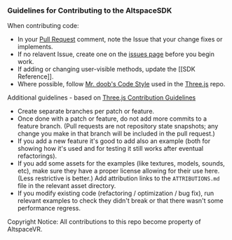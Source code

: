### Guidelines for Contributing to the AltspaceSDK

When contributing code:
* In your [Pull Request](../pulls) comment, note the Issue that your change fixes or implements.
* If no relavent Issue, create one on the [issues page](../issues) before you begin work.  
* If adding or changing user-visible methods, update the [[SDK Reference]].
* Where possible, follow [Mr. doob's Code Style] used in the [Three.js] repo. 

Additional guidelines - based on [Three.js Contribution Guidelines]
* Create separate branches per patch or feature.
* Once done with a patch or feature, do not add more commits to a feature branch. (Pull requests are not repository state snapshots; any change you make in that branch will be included in the pull request.)
* If you add a new feature it's good to add also an example (both for showing how it's used and for testing it still works after eventual refactorings).
* If you add some assets for the examples (like textures, models, sounds, etc), make sure they have a proper license allowing for their use here. (Less restrictive is better.)  Add attribution links to the `ATTRIBUTIONS.md` file in the relevant asset directory.
* If you modify existing code (refactoring / optimization / bug fix), run relevant examples to check they didn't break or that there wasn't some performance regress.

Copyright Notice: All contributions to this repo become property of AltspaceVR.

[Mr. doob's Code Style]: https://github.com/mrdoob/three.js/wiki/Mr.doob%27s-Code-Style%E2%84%A2
[Three.js]: https://github.com/mrdoob/three.js 
[Three.js Contribution Guidelines]: https://github.com/mrdoob/three.js/wiki/How-to-contribute-to-three.js


